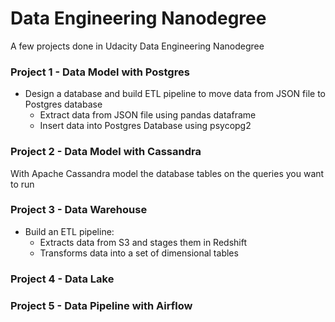 # Data Engineering Nanodegree 

A few projects done in Udacity Data Engineering Nanodegree

### Project 1 - Data Model with Postgres
- Design a database and build ETL pipeline to move data from JSON file to Postgres database
  - Extract data from JSON file using pandas dataframe
  - Insert data into Postgres Database using psycopg2

### Project 2 - Data Model with Cassandra
With Apache Cassandra model the database tables on the queries you want to run

### Project 3 - Data Warehouse 
- Build an ETL pipeline:
  - Extracts data from S3 and stages them in Redshift 
  - Transforms data into a set of dimensional tables 

### Project 4 - Data Lake


### Project 5 - Data Pipeline with Airflow
